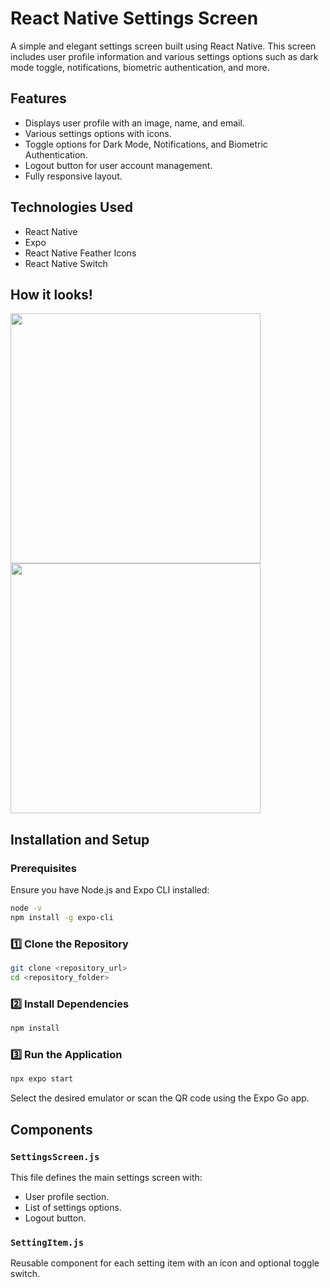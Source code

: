 # React Native Settings Screen

A simple and elegant settings screen built using React Native. This screen includes user profile information and various settings options such as dark mode toggle, notifications, biometric authentication, and more.

## Features
- Displays user profile with an image, name, and email.
- Various settings options with icons.
- Toggle options for Dark Mode, Notifications, and Biometric Authentication.
- Logout button for user account management.
- Fully responsive layout.

## Technologies Used
- React Native
- Expo
- React Native Feather Icons
- React Native Switch

  
## How it looks!
<img src="./working1.png" height="400" widht="200" >
<img src="./working2.png" height="400" widht="200" >

## Installation and Setup

### Prerequisites
Ensure you have Node.js and Expo CLI installed:
```sh
node -v
npm install -g expo-cli
```

### 1️⃣ Clone the Repository
```sh
git clone <repository_url>
cd <repository_folder>
```

### 2️⃣ Install Dependencies
```sh
npm install
```

### 3️⃣ Run the Application
```sh
npx expo start
```
Select the desired emulator or scan the QR code using the Expo Go app.

## Components
### `SettingsScreen.js`
This file defines the main settings screen with:
- User profile section.
- List of settings options.
- Logout button.

### `SettingItem.js`
Reusable component for each setting item with an icon and optional toggle switch.


